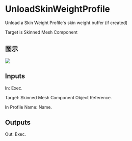 # UnloadSkinWeightProfile

Unload a Skin Weight Profile's skin weight buffer (if created)

Target is Skinned Mesh Component

## 图示

![]($-20221218-18272410.png)

## Inputs

In: Exec.

Target: Skinned Mesh Component Object Reference.

In Profile Name: Name.  

## Outputs

Out: Exec.

